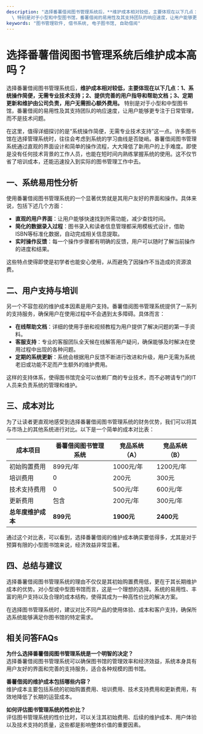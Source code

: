 ```yaml
---
description: "选择番薯借阅图书管理系统后，**维护成本相对较低，主要体现在以下几点：1、系统操作简便，无需专业技术支持；2、提供完善的用户指导和帮助文档；3、定期更新和维护由公司负责，用户无需担心额外费用。**\
  \ 特别是对于小型和中型图书馆，番薯借阅的易用性及其支持团队的响应速度，让用户能够更专注于日常管理，而不是技术问题。"
keywords: "图书管理软件, 借书系统, 电子图书馆, 自助借阅"
---
```

# 选择番薯借阅图书管理系统后维护成本高吗？

选择番薯借阅图书管理系统后，**维护成本相对较低，主要体现在以下几点：1、系统操作简便，无需专业技术支持；2、提供完善的用户指导和帮助文档；3、定期更新和维护由公司负责，用户无需担心额外费用。** 特别是对于小型和中型图书馆，番薯借阅的易用性及其支持团队的响应速度，让用户能够更专注于日常管理，而不是技术问题。

在这里，值得详细探讨的是“系统操作简便，无需专业技术支持”这一点。许多图书馆在选择管理系统时，往往会考虑到系统的学习曲线是否陡峭。番薯借阅图书管理系统通过直观的界面设计和简单的操作流程，大大降低了新用户的上手难度。即使是没有任何技术背景的工作人员，也能在短时间内熟练掌握系统的使用。这不仅节省了培训成本，还能迅速投入到实际的图书管理工作中去。

## **一、系统易用性分析**

使用番薯借阅图书管理系统的一个显著优势就是其用户友好的界面和操作。具体来说，包括下述几个方面：

- **直观的用户界面**：让用户能够快速找到所需功能，减少查找时间。
- **简化的数据录入过程**：图书录入和读者信息管理都采用模板式设计，借助ISBN等标准化数据，自动完成相关信息提取。
- **实时操作反馈**：每一个操作步骤都有明确的反馈，用户可以随时了解当前操作的进度和结果。

这些特点使得即使是初学者也能安心使用，从而避免了因操作不当造成的资源浪费。

## **二、用户支持与培训**

另一个不容忽视的维护成本因素是用户支持。番薯借阅图书管理系统提供了一系列的支持服务，确保用户在使用过程中不会遇到太多障碍。具体而言：

- **在线帮助文档**：详细的使用手册和视频教程为用户提供了解决问题的第一手资料。
- **客服支持**：专业的客服团队全天候在线解答用户疑问，确保能够及时解决在使用过程中出现的各种问题。
- **定期的系统更新**：系统会根据用户反馈不断进行改进和升级，用户无需为系统老旧或功能不足而产生额外的维护费用。

这样的支持体系，使得图书馆完全可以依赖厂商的专业技术，而不必聘请专门的IT人员来负责系统的管理和维护。

## **三、成本对比**

为了让读者更直观地感受到选择番薯借阅图书管理系统的财务优势，我们可以将其与市场上的其他系统进行对比。以下是一个简单的成本对比表：

| 成本项目             | 番薯借阅图书管理系统 | 竞品系统（A） | 竞品系统（B） |
|------------------|-------------------|---------------|---------------|
| 初始购置费用         | 899元/年          | 1000元/年    | 1200元/年     |
| 培训费用           | 0                 | 200元        | 300元         |
| 技术支持费用         | 0                 | 500元/年     | 600元/年      |
| 更新费用            | 包含              | 200元/年     | 300元/年      |
| **总年度维护成本** | **899元**         | **1900元**   | **2400元**    |

通过这个对比表，可以看到，选择番薯借阅的维护成本确实要低得多，尤其是对于预算有限的小型图书馆来说，经济效益非常显著。

## **四、总结与建议**

选择番薯借阅图书管理系统的理由不仅仅是其初始购置费用低，更在于其长期维护成本的优势。对小型或中型图书馆而言，这是一个理想的选择。系统的易用性、丰富的用户支持以及合理的成本结构，使得其成为一种高性价比的解决方案。

在选择图书管理系统时，建议对比不同产品的使用体验、成本和客户支持，确保所选系统能够满足你图书馆的特定需求。

## **相关问答FAQs**

**为什么选择番薯借阅图书管理系统是一个明智的决定？**  
选择番薯借阅图书管理系统可以确保图书馆的管理效率和经济效益，系统本身具有用户友好的界面和完善的支持服务，适合各种规模的图书馆。

**番薯借阅的维护成本包括哪些内容？**  
维护成本主要包括系统的初始购置费用、培训费用、技术支持费用和更新费用，有效地降低了长期的运营成本。

**如何评估图书管理系统的性价比？**  
评估图书管理系统的性价比时，可以关注其初始费用、后续的维护成本、用户体验以及技术支持的质量，这些都是影响整体价值的重要因素。

